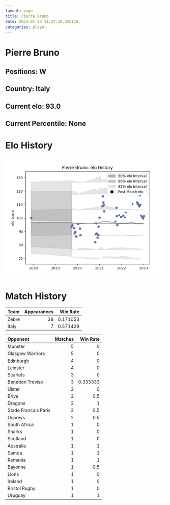 ```yaml
---  
layout: page  
title: Pierre Bruno  
date: 2023-01-13 11:27:30.355116  
categories: player  
---
```

# Pierre Bruno

## Positions: W

## Country: Italy

## Current elo: 93.0

## Current Percentile: None

# Elo History


![elo history](history_PierreBruno.png)
# Match History


| Team   |   Appearances |   Win Rate |
|:-------|--------------:|-----------:|
| Zebre  |            38 |   0.171053 |
| Italy  |             7 |   0.571429 |

| Opponent             |   Matches |   Win Rate |
|:---------------------|----------:|-----------:|
| Munster              |         5 |   0        |
| Glasgow Warriors     |         5 |   0        |
| Edinburgh            |         4 |   0        |
| Leinster             |         4 |   0        |
| Scarlets             |         3 |   0        |
| Benetton Treviso     |         3 |   0.333333 |
| Ulster               |         2 |   0        |
| Brive                |         2 |   0.5      |
| Dragons              |         2 |   1        |
| Stade Francais Paris |         2 |   0.5      |
| Ospreys              |         2 |   0.5      |
| South Africa         |         1 |   0        |
| Sharks               |         1 |   0        |
| Scotland             |         1 |   0        |
| Australia            |         1 |   1        |
| Samoa                |         1 |   1        |
| Romania              |         1 |   1        |
| Bayonne              |         1 |   0.5      |
| Lions                |         1 |   0        |
| Ireland              |         1 |   0        |
| Bristol Rugby        |         1 |   0        |
| Uruguay              |         1 |   1        |